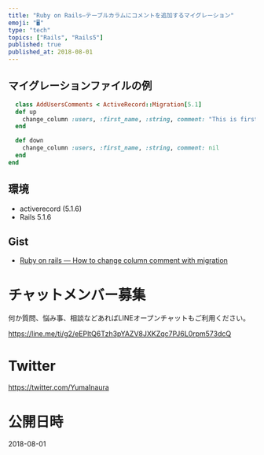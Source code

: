 ```yaml
---
title: "Ruby on Rails—テーブルカラムにコメントを追加するマイグレーション"
emoji: "🖥"
type: "tech"
topics: ["Rails", "Rails5"]
published: true
published_at: 2018-08-01
---
```


## マイグレーションファイルの例

```rb
  class AddUsersComments < ActiveRecord::Migration[5.1]
  def up
    change_column :users, :first_name, :string, comment: "This is first name of user"
  end

  def down
    change_column :users, :first_name, :string, comment: nil
  end
end
```

## 環境

- activerecord (5.1.6)
- Rails 5.1.6

## Gist

- [Ruby on rails — How to change column comment with migration](https://gist.github.com/YumaInaura/a587ade00f46cba0665df82680d3bdd6)








<!-- Update From Qiita API -->

# チャットメンバー募集


何か質問、悩み事、相談などあればLINEオープンチャットもご利用ください。

https://line.me/ti/g2/eEPltQ6Tzh3pYAZV8JXKZqc7PJ6L0rpm573dcQ





# Twitter


https://twitter.com/YumaInaura


<!-- Update From Qiita API -->



# 公開日時

2018-08-01
